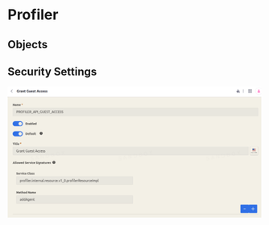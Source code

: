 # Profiler

## Objects

## Security Settings
![make sure api has guest access and supports secret key](security.png)